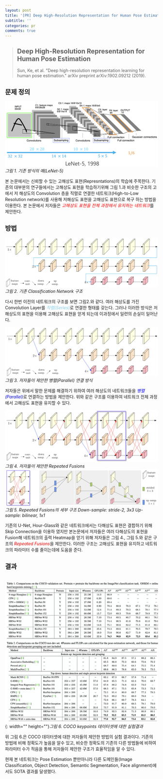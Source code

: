 ```yaml
---
layout: post
title: '[PR] Deep High-Resolution Representation for Human Pose Estimation'
subtitle: ''
categories: pr
comments: true
---
```

> ## **Deep High-Resolution Representation for Human Pose Estimation**
>
> Sun, Ke, et al. "Deep high-resolution representation learning for human pose estimation." arXiv preprint arXiv:1902.09212 (2019).

## 문제 정의
 ![](/assets/img/2020-01-20-09-33-37.png)*그림 1. 기존 방식의 예(LeNet-5)*

 본 논문에서는 신뢰할 수 있는 고해상도 표현(Represntations)의 학습에 주목한다. 기존의 대부분의 연구들에서는 고해상도 표현을 학습하기위해 그림 1.과 비슷한 구조의 고에서 저 해상도의 Convolution 층을 직렬로 연결한 네트워크(High-to-Low Resolution network)를 사용해 저해상도 표현을 고해상도 표현으로 복구 하는 방법을 이용한다. 본 논문에서 저자들은 <span style="color:red"><I>고해상도 표현을 전체 과정에서 유지하는 네트워크</I></span>를 제안한다. 

## 방법

![](/assets/img/2020-01-20-09-40-47.png)*그림 2. 기존 Classification Network 구조*
   
 다시 한번 이전의 네트워크의 구조를 보면 그림2.와 같다. 여러 해상도를 가진 Convolution Layer를 <span style="color:skyblue"><I>직렬(Series)</I></Span>로 연결한 형태를 갖는다. 그러나 이러한 방식은 저해상도의 표현을 이용해 고해상도 표현을 얻게 되는데 이과정에서 일련의 손실이 일어난다. 

![](/assets/img/2020-01-20-09-46-37.png)*그림 3. 저자들이 제안한 병렬(Parallel) 연결 방식*

 저자들은 위에서 말한 문제를 해결하기 위하여 여러 해상도의 네트워크들을 <span style="color:blue"><I>병렬(Parallel)</I></span>로 연결하는 방법을 제안한다. 위와 같은 구조를 이용하여 네트워크 전체 과정에서 고해상도 표현을 유지할 수 있다.

 ![](/assets/img/2020-01-20-10-03-07.png)
 *그림 4. 저자들이 제안한 Repeated Fusions*
 ![](/assets/img/2020-01-20-10-08-49.png)
 *그림 5. Repeated Fusions의 세부 구조*
 *Down-sample: stride-2, 3x3*
 *Up-sample: bilinear, 1x1*

 기존의 U-Net, Hour-Glass와 같은 네트워크에서는 다해상도 표현은 결합하기 위해 Skip Connection을 이용하 였지만 본논문에서 저자들은 여러 다해상도의 표현을 Fusion해 네트워크의 출력 Heatmap을 얻기 위해 저자들은 그림 4., 그림 5.와 같은 구조의 <span style="color:red"><I>Repeated Fusions</I></span>을 제안한다. 이러한 구조는 고해상도 표현을 유지하고 네트워크의 파라미터 수를 줄이는데에 도움을 준다.
 
## 결과

 ![](/assets/img/contents.png){: width="" height=""}*그림 6. COCO keypoints 데이터셋에 대한 실험결과*

 위 그림 6.은 COCO 데이터셋에 대한 저자들의 제안한 방법의 실험 결과이다. 기존의 방법에 비해 정확도가 높음을 알수 있고, 비슷한 정확도의 기존의 다른 방법들에 비하여 파라미터 수가 적음을 통해 저자들이 제안한 구조가 효율적임을 알 수 있다.

 현재 본 네트워크는 Pose Estimation 뿐만아니라 다른 도메인들(Image Classification, Object Detection, Semantic Segmentation, Face alignment)에서도 SOTA 결과를 달생했다.